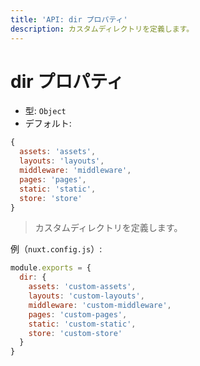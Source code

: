```yaml
---
title: 'API: dir プロパティ'
description: カスタムディレクトリを定義します。
---
```


# dir プロパティ

- 型: `Object`
- デフォルト:

```js
{
  assets: 'assets',
  layouts: 'layouts',
  middleware: 'middleware',
  pages: 'pages',
  static: 'static',
  store: 'store'
}
```

> カスタムディレクトリを定義します。

例（`nuxt.config.js`）:

```js
module.exports = {
  dir: {
    assets: 'custom-assets',
    layouts: 'custom-layouts',
    middleware: 'custom-middleware',
    pages: 'custom-pages',
    static: 'custom-static',
    store: 'custom-store'
  }
}
```

